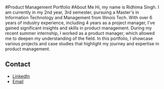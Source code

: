 #Product Management Portfolio
#About Me
Hi, my name is Ridhima Singh. I am currently in my 2nd year, 3rd semester, pursuing a Master's in Information Technology and Management from Illinois Tech. With over 6 years of industry experience, including 4 years as a project manager, I've gained significant insights and skills in product management. During my recent summer internship, I worked as a product manager, which allowed me to deepen my understanding of the field. In this portfolio, I showcase various projects and case studies that highlight my journey and expertise in product management.





## Contact
- [LinkedIn](https://www.linkedin.com/in/ridhimasingh08/)
- [Email](mailto:rsingh59@hawk.iit.edu)
